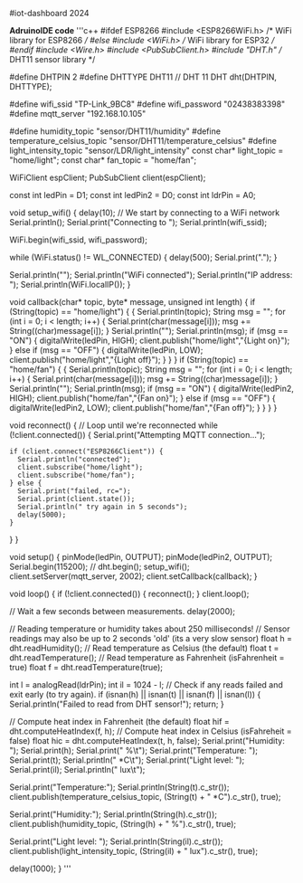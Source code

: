 #iot-dashboard 2024

**AdruinoIDE code**
'''c++
#ifdef ESP8266
  #include <ESP8266WiFi.h> /* WiFi library for ESP8266 */
#else
  #include <WiFi.h> /* WiFi library for ESP32 */
#endif
#include <Wire.h>
#include <PubSubClient.h>
#include "DHT.h" /* DHT11 sensor library */

#define DHTPIN 2
#define DHTTYPE DHT11  // DHT 11
DHT dht(DHTPIN, DHTTYPE);

#define wifi_ssid "TP-Link_9BC8"
#define wifi_password "02438383398"
#define mqtt_server "192.168.10.105"

#define humidity_topic "sensor/DHT11/humidity"
#define temperature_celsius_topic "sensor/DHT11/temperature_celsius"
#define light_intensity_topic "sensor/LDR/light_intensity"
const char* light_topic = "home/light";
const char* fan_topic = "home/fan";

WiFiClient espClient;
PubSubClient client(espClient);

const int ledPin = D1;
const int ledPin2 = D0;
const int ldrPin = A0;

void setup_wifi() {
  delay(10);
  // We start by connecting to a WiFi network
  Serial.println();
  Serial.print("Connecting to ");
  Serial.println(wifi_ssid);

  WiFi.begin(wifi_ssid, wifi_password);

  while (WiFi.status() != WL_CONNECTED) {
    delay(500);
    Serial.print(".");
  }

  Serial.println("");
  Serial.println("WiFi connected");
  Serial.println("IP address: ");
  Serial.println(WiFi.localIP());
}

void callback(char* topic, byte* message, unsigned int length) {
  if (String(topic) == "home/light") {
    {
      Serial.println(topic);
      String msg = "";
      for (int i = 0; i < length; i++) {
        Serial.print(char(message[i]));
        msg += String((char)message[i]);
      }
      Serial.println("");
      Serial.println(msg);
      if (msg == "ON") {
        digitalWrite(ledPin, HIGH);
        client.publish("home/light","{Light on}");
      } else if (msg == "OFF") {
        digitalWrite(ledPin, LOW);
        client.publish("home/light","{Light off}");
      }
    }
  }
    if (String(topic) == "home/fan") {
    {
      Serial.println(topic);
      String msg = "";
      for (int i = 0; i < length; i++) {
        Serial.print(char(message[i]));
        msg += String((char)message[i]);
      }
      Serial.println("");
      Serial.println(msg);
      if (msg == "ON") {
        digitalWrite(ledPin2, HIGH);
        client.publish("home/fan","{Fan on}");
      } else if (msg == "OFF") {
        digitalWrite(ledPin2, LOW);
        client.publish("home/fan","{Fan off}");
      }
    }
  }
}

void reconnect() {
  // Loop until we're reconnected
  while (!client.connected()) {
    Serial.print("Attempting MQTT connection...");

    if (client.connect("ESP8266Client")) {
      Serial.println("connected");
      client.subscribe("home/light");
      client.subscribe("home/fan");
    } else {
      Serial.print("failed, rc=");
      Serial.print(client.state());
      Serial.println(" try again in 5 seconds");
      delay(5000);
    }
  }
}

void setup() {
  pinMode(ledPin, OUTPUT);
  pinMode(ledPin2, OUTPUT);
  Serial.begin(115200);
  // dht.begin();
  setup_wifi();
  client.setServer(mqtt_server, 2002);
  client.setCallback(callback);
}

void loop() {
  if (!client.connected()) {
    reconnect();
  }
  client.loop();

  // Wait a few seconds between measurements.
  delay(2000);

  // Reading temperature or humidity takes about 250 milliseconds!
  // Sensor readings may also be up to 2 seconds 'old' (its a very slow sensor)
  float h = dht.readHumidity();
  // Read temperature as Celsius (the default)
  float t = dht.readTemperature();
  // Read temperature as Fahrenheit (isFahrenheit = true)
  float f = dht.readTemperature(true);

  int l = analogRead(ldrPin);
  int il = 1024 - l;
  // Check if any reads failed and exit early (to try again).
  if (isnan(h) || isnan(t) || isnan(f) || isnan(l)) {
    Serial.println("Failed to read from DHT sensor!");
    return;
  }

  // Compute heat index in Fahrenheit (the default)
  float hif = dht.computeHeatIndex(f, h);
  // Compute heat index in Celsius (isFahreheit = false)
  float hic = dht.computeHeatIndex(t, h, false);
  Serial.print("Humidity: ");
  Serial.print(h);
  Serial.print(" %\t");
  Serial.print("Temperature: ");
  Serial.print(t);
  Serial.println(" *C\t");
  Serial.print("Light level: ");
  Serial.print(il);
  Serial.println(" lux\t");

  Serial.print("Temperature:");
  Serial.println(String(t).c_str());
  client.publish(temperature_celsius_topic, (String(t) + " *C").c_str(), true);

  Serial.print("Humidity:");
  Serial.println(String(h).c_str());
  client.publish(humidity_topic, (String(h) + " %").c_str(), true);

  Serial.print("Light level: ");
  Serial.println(String(il).c_str());
  client.publish(light_intensity_topic, (String(il) + " lux").c_str(), true);

  delay(1000);
}
'''
